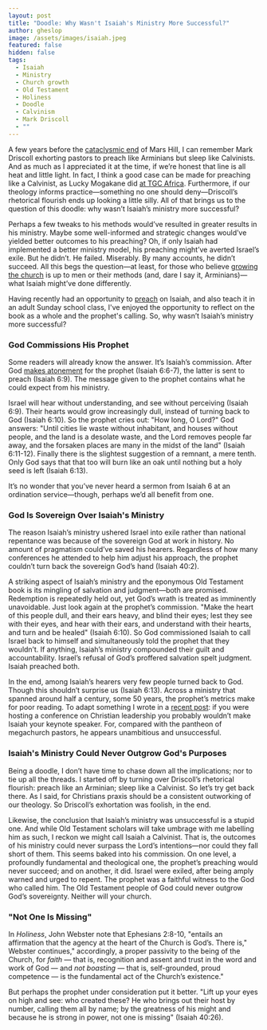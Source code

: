 ```yaml
---
layout: post
title: "Doodle: Why Wasn't Isaiah's Ministry More Successful?"
author: gheslop
image: /assets/images/isaiah.jpeg
featured: false
hidden: false
tags:
  - Isaiah
  - Ministry
  - Church growth
  - Old Testament
  - Holiness
  - Doodle
  - Calvinism
  - Mark Driscoll
  - ""
---
```

A few years before the [cataclysmic end](https://rekindle.co.za/content/2021-09-15-rise-and-fall-of-mars-hill) of Mars Hill, I can remember Mark Driscoll exhorting pastors to preach like Arminians but sleep like Calvinists. And as much as I appreciated it at the time, if we’re honest that line is all heat and little light. In fact, I think a good case can be made for preaching like a Calvinist, as Lucky Mogakane did [at TGC Africa](https://africa.thegospelcoalition.org/article/preach-confidently-in-the-knowledge-of-gods-effectual-call/). Furthermore, if our theology informs practice—something no one should deny—Driscoll’s rhetorical flourish ends up looking a little silly. All of that brings us to the question of this doodle: why wasn’t Isaiah’s ministry more successful?

Perhaps a few tweaks to his methods would’ve resulted in greater results in his ministry. Maybe some well-informed and strategic changes would’ve yielded better outcomes to his preaching? Oh, if only Isaiah had implemented a better ministry model, his preaching might’ve averted Israel’s exile. But he didn’t. He failed. Miserably. By many accounts, he didn’t succeed. All this begs the question—at least, for those who believe [growing the church](https://rekindle.co.za/content/pastor-god-grows-churches/) is up to men or their methods (and, dare I say it, Arminians)—what Isaiah might’ve done differently.

Having recently had an opportunity to [preach](https://sermons.unionchapel.co.za/sermons/54775/holy-holy-holy/) on Isaiah, and also teach it in an adult Sunday school class, I've enjoyed the opportunity to reflect on the book as a whole and the prophet's calling. So, why wasn’t Isaiah’s ministry more successful?

### God Commissions His Prophet

Some readers will already know the answer. It’s Isaiah’s commission. After God [makes atonement](https://rekindle.co.za/content/2020-07-08-critique-christus-victor) for the prophet (Isaiah 6:6-7), the latter is sent to preach (Isaiah 6:9). The message given to the prophet contains what he could expect from his ministry.

Israel will hear without understanding, and see without perceiving (Isaiah 6:9). Their hearts would grow increasingly dull, instead of turning back to God (Isaiah 6:10). So the prophet cries out: "How long, O Lord?" God answers: "Until cities lie waste without inhabitant, and houses without people, and the land is a desolate waste, and the Lord removes people far away, and the forsaken places are many in the midst of the land" (Isaiah 6:11-12). Finally there is the slightest suggestion of a remnant, a mere tenth. Only God says that that too will burn like an oak until nothing but a holy seed is left (Isaiah 6:13).

It’s no wonder that you’ve never heard a sermon from Isaiah 6 at an ordination service—though, perhaps we’d all benefit from one.

### God Is Sovereign Over Isaiah's Ministry

The reason Isaiah’s ministry ushered Israel into exile rather than national repentance was because of the sovereign God at work in history. No amount of pragmatism could’ve saved his hearers. Regardless of how many conferences he attended to help him adjust his approach, the prophet couldn’t turn back the sovereign God’s hand (Isaiah 40:2).

A striking aspect of Isaiah’s ministry and the eponymous Old Testament book is its mingling of salvation and judgment—both are promised. Redemption is repeatedly held out, yet God’s wrath is treated as imminently unavoidable. Just look again at the prophet’s commission. "Make the heart of this people dull, and their ears heavy, and blind their eyes; lest they see with their eyes, and hear with their ears, and understand with their hearts, and turn and be healed" (Isaiah 6:10). So God commissioned Isaiah to call Israel back to himself and simultaneously told the prophet that they wouldn’t. If anything, Isaiah’s ministry compounded their guilt and accountability. Israel’s refusal of God’s proffered salvation spelt judgment. Isaiah preached both.

In the end, among Isaiah’s hearers very few people turned back to God. Though this shouldn’t surprise us (Isaiah 6:13). Across a ministry that spanned around half a century, some 50 years, the prophet’s metrics make for poor reading. To adapt something I wrote in a [recent post](https://rekindle.co.za/content/2023-10-11-six-propositions-on-church-size): if you were hosting a conference on Christian leadership you probably wouldn’t make Isaiah your keynote speaker. For, compared with the pantheon of megachurch pastors, he appears unambitious and unsuccessful.

### Isaiah's Ministry Could Never Outgrow God's Purposes

Being a doodle, I don’t have time to chase down all the implications; nor to tie up all the threads. I started off by turning over Driscoll’s rhetorical flourish: preach like an Arminian; sleep like a Calvinist. So let’s try get back there. As I said, for Christians praxis should be a consistent outworking of our theology. So Driscoll’s exhortation was foolish, in the end.

Likewise, the conclusion that Isaiah’s ministry was unsuccessful is a stupid one. And while Old Testament scholars will take umbrage with me labelling him as such, I reckon we might call Isaiah a Calvinist. That is, the outcomes of his ministry could never surpass the Lord’s intentions—nor could they fall short of them. This seems baked into his commission. On one level, a profoundly fundamental and theological one, the prophet’s preaching would never succeed; and on another, it did. Israel were exiled, after being amply warned and urged to repent. The prophet was a faithful witness to the God who called him. The Old Testament people of God could never outgrow God’s sovereignty. Neither will your church.

### "Not One Is Missing"

In *Holiness*, John Webster note that Ephesians 2:8-10, "entails an affirmation that the agency at the heart of the Church is God’s. There is," Webster continues," accordingly, a proper passivity to the being of the Church, for *faith* — that is, recognition and assent and trust in the word and work of God — and *not boasting* — that is, self-grounded, proud competence — is the fundamental act of the Church’s existence."

But perhaps the prophet under consideration put it better. "Lift up your eyes on high and see: who created these? He who brings out their host by number, calling them all by name; by the greatness of his might and because he is strong in power, not one is missing" (Isaiah 40:26).